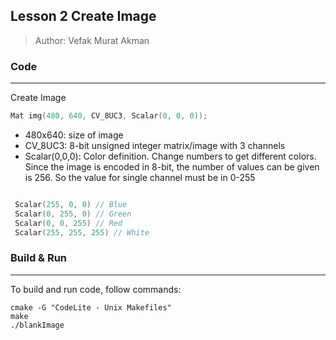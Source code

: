 ## Lesson 2 Create Image
> Author: Vefak Murat Akman

### Code 
---
Create Image
```cpp
Mat img(480, 640, CV_8UC3, Scalar(0, 0, 0));
```
- 480x640: size of image
- CV_8UC3: 8-bit unsigned integer matrix/image with 3 channels
- Scalar(0,0,0): Color definition. Change numbers to get different colors. Since the image is encoded in 8-bit, the number of values can be given is 256. So the value for single channel must be in 0-255

```cpp

 Scalar(255, 0, 0) // Blue
 Scalar(0, 255, 0) // Green
 Scalar(0, 0, 255) // Red
 Scalar(255, 255, 255) // White

```

### Build & Run
---
To build and run code, follow commands:
```command
cmake -G "CodeLite - Unix Makefiles"
make
./blankImage
```